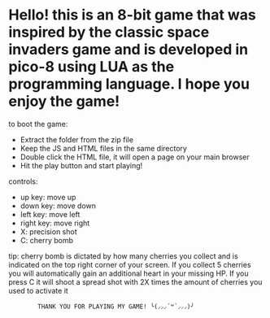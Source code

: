 # Hello! this is an 8-bit game that was inspired by the classic space invaders game and is developed in pico-8 using LUA as the programming language. I hope you enjoy the game!

to boot the game:
- Extract the folder from the zip file
- Keep the JS and HTML files in the same directory
- Double click the HTML file, it will open a page on your main browser
- Hit the play button and start playing!

controls:
- up key: move up
- down key: move down
- left key: move left
- right key: move right
- X: precision shot
- C: cherry bomb

tip: cherry bomb is dictated by how many cherries you collect and is indicated
on the top right corner of your screen. If you collect 5 cherries you will
automatically gain an additional heart in your missing HP. If you press
C it will shoot a spread shot with 2X times the amount of cherries you used 
to activate it

				
			THANK YOU FOR PLAYING MY GAME! ╰(⸝⸝⸝´꒳`⸝⸝⸝)╯
